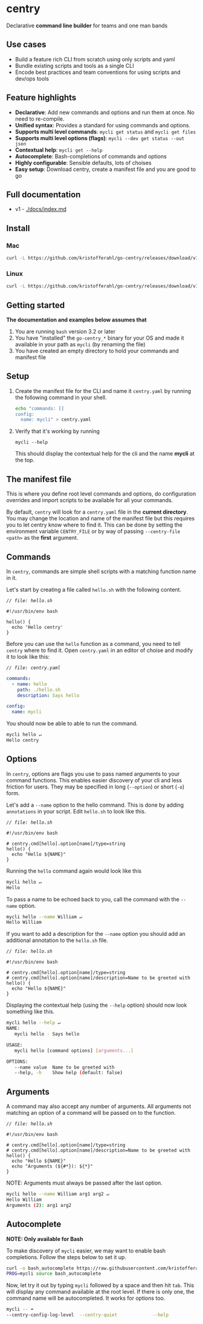# centry

Declarative **command line builder** for teams and one man bands

## Use cases
- Build a feature rich CLI from scratch using only scripts and yaml
- Bundle existing scripts and tools as a single CLI
- Encode best practices and team conventions for using scripts and dev/ops tools

## Feature highlights
- **Declarative**: Add new commands and options and run them at once. No need to re-compile.
- **Unified syntax**: Provides a standard for using commands and options.
- **Supports multi level commands**: `mycli get status` and `mycli get files`
- **Supports multi level options (flags)**: `mycli --dev get status --out json`
- **Contextual help**: `mycli get --help`
- **Autocomplete**: Bash-completions of commands and options
- **Highly configurable**: Sensible defaults, lots of choises
- **Easy setup**: Download centry, create a manifest file and you are good to go

## Full documentation
- v1 - [./docs/index.md](./docs/index.md)

## Install

### Mac
```bash
curl -L https://github.com/kristofferahl/go-centry/releases/download/v1.0.0/go-centry_1.0.0-prerelease2_Darwin_x86_64.tar.gz | tar -xzv -C /usr/local/bin/
```

### Linux
```bash
curl -L https://github.com/kristofferahl/go-centry/releases/download/v1.0.0/go-centry_1.0.0-prerelease2_Linux_x86_64.tar.gz | tar -xzv -C /usr/local/bin/
```

## Getting started

**The documentation and examples below assumes that**
1. You are running `bash` version 3.2 or later
1. You have "installed" the `go-centry_*` binary for your OS and made it available in your path as `mycli` (by renaming the file)
1. You have created an empty directory to hold your commands and manifest file

## Setup
1. Create the manifest file for the CLI and name it `centry.yaml` by running the following command in your shell.
    ```bash
    echo "commands: []
    config:
      name: mycli" > centry.yaml
    ```
2. Verify that it's working by running
    ```
    mycli --help
    ```
   This should display the contextual help for the cli and the name **mycli** at the top.

## The manifest file
This is where you define root level commands and options, do configuration overrides and import scripts to be available for all your commands.

By default, `centry` will look for a `centry.yaml` file in the **current directory**. You may change the location and name of the manifest file but this requires you to let centry know where to find it. This can be done by setting the environment variable `CENTRY_FILE` or by way of passing `--centry-file <path>` as the **first** argument.

## Commands
In `centry`, commands are simple shell scripts with a matching function name in it.

Let's start by creating a file called `hello.sh` with the following content.

*`// file: hello.sh`*
```
#!/usr/bin/env bash

hello() {
  echo 'Hello centry'
}
```

Before you can use the `hello` function as a command, you need to tell `centry` where to find it. Open `centry.yaml` in an editor of choise and modify it to look like this:

*`// file: centry.yaml`*
```yaml
commands:
  - name: hello
    path: ./hello.sh
    description: Says hello

config:
  name: mycli
```

You should now be able to able to run the command.
```bash
mycli hello ↵
Hello centry
```

## Options
In `centry`, options are flags you use to pass named arguments to your command functions. This enables easier discovery of your cli and less friction for users. They may be specified in long (`--option`) or short (`-o`) form.

Let's add a `--name` option to the hello command. This is done by adding `annotations` in your script. Edit `hello.sh` to look like this.

*`// file: hello.sh`*
```
#!/usr/bin/env bash

# centry.cmd[hello].option[name]/type=string
hello() {
  echo "Hello ${NAME}"
}
```

Running the `hello` command again would look like this
```bash
mycli hello ↵
Hello
```

To pass a name to be echoed back to you, call the command with the `--name` option.
```bash
mycli hello --name William ↵
Hello William
```

If you want to add a description for the `--name` option you should add an additional annotation to the `hello.sh` file.

*`// file: hello.sh`*
```
#!/usr/bin/env bash

# centry.cmd[hello].option[name]/type=string
# centry.cmd[hello].option[name]/description=Name to be greeted with
hello() {
  echo "Hello ${NAME}"
}
```
Displaying the contextual help (using the `--help` option) should now look something like this.
```bash
mycli hello --help ↵
NAME:
   mycli hello - Says hello

USAGE:
   mycli hello [command options] [arguments...]

OPTIONS:
   --name value  Name to be greeted with
   --help, -h    Show help (default: false)
```

## Arguments
A command may also accept any number of arguments. All arguments not matching an option of a command will be passed on to the function.

*`// file: hello.sh`*
```
#!/usr/bin/env bash

# centry.cmd[hello].option[name]/type=string
# centry.cmd[hello].option[name]/description=Name to be greeted with
hello() {
  echo "Hello ${NAME}"
  echo "Arguments (${#*}): ${*}"
}
```

NOTE: Arguments must always be passed after the last option.
```bash
mycli hello --name William arg1 arg2 ↵
Hello William
Arguments (2): arg1 arg2
```

## Autocomplete

**NOTE: Only available for Bash**

To make discovery of `mycli` easier, we may want to enable bash completions. Follow the steps below to set it up.
```bash
curl -o bash_autocomplete https://raw.githubusercontent.com/kristofferahl/go-centry/master/bash_autocomplete
PROG=mycli source bash_autocomplete
```

Now, let try it out by typing `mycli` followed by a space and then hit `tab`. This will display any command available at the root level. If there is only one, the command name will be autocompleted. It works for options too.
```bash
mycli -- ➡
--centry-config-log-level  --centry-quiet             --help
```

